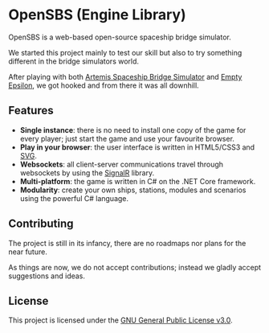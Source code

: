 # OpenSBS (Engine Library)

OpenSBS is a web-based open-source spaceship bridge simulator.

We started this project mainly to test our skill but also to try something different in the bridge simulators world.

After playing with both [Artemis Spaceship Bridge Simulator](https://artemisspaceshipbridge.com/) and [Empty Epsilon](http://daid.github.io/EmptyEpsilon/), we got hooked and from there it was all downhill.

## Features

* **Single instance**: there is no need to install one copy of the game for every player; just start the game and use your favourite browser. 
* **Play in your browser**: the user interface is written in HTML5/CSS3 and [SVG](https://en.wikipedia.org/wiki/Scalable_Vector_Graphics).
* **Websockets**: all client-server communications travel through websockets by using the [SignalR](https://dotnet.microsoft.com/apps/aspnet/signalr) library.
* **Multi-platform**: the game is written in C# on the .NET Core framework.
* **Modularity**: create your own ships, stations, modules and scenarios using the powerful C# language.

## Contributing

The project is still in its infancy, there are no roadmaps nor plans for the near future.

As things are now, we do not accept contributions; instead we gladly accept suggestions and ideas.

## License

This project is licensed under the [GNU General Public License v3.0](https://choosealicense.com/licenses/gpl-3.0/).
